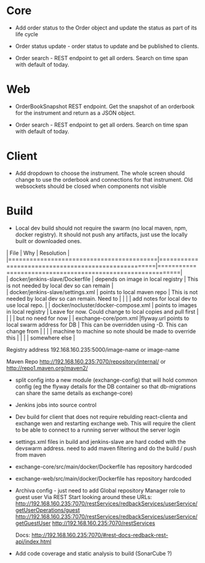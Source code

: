 

# Core
   
* Add order status to the Order object and update the status as part of its life cycle

* Order status update - order status to update and be published to clients.

* Order search - REST endpoint to get all orders. Search on time span with default of today.

# Web

* OrderBookSnapshot REST endpoint. Get the snapshot of an orderbook for the instrument and return as a JSON object.

* Order search - REST endpoint to get all orders. Search on time span with default of today.

# Client

* Add dropdown to choose the instrument. The whole screen should change to use the orderbook and 
connections for that instrument. Old websockets should be closed when components not visible




# Build

* Local dev build should not require the swarm (no local maven, npm, docker registry). It should not push any artifacts, just use the locally built 
or downloaded ones.

| File                                     | Why                                                 | Resolution                                                 |
|==========================================|=====================================================|============================================================|                
|  docker/jenkins-slave/Dockerfile         | depends on image in local registry                  | This is not needed by local dev so can remain              |                   
|  docker/jenkins-slave/settings.xml       | points to local maven repo                          | This is not needed by local dev so can remain. Need to     |
|                                          |                                                     | add notes for local dev to use local repo.                 |
|  docker/nocluster/docker-compose.xml     | points to images in local registry                  | Leave for now. Could change to local copies and pull first |
|                                          |                                                     | but no need for now                                        |
|  exchange-core/pom.xml                   |flyway.url points to local swarm address for DB      | This can be overridden using -D. This can change from      |
|                                          |                                                     | machine to machine so note should be made to override this |
|                                          |                                                     | somewhere else                                             |
   
   
Registry address
192.168.160.235:5000/image-name
or
image-name

Maven Repo
http://192.168.160.235:7070/repository/internal/
or
http://repo1.maven.org/maven2/
   
   

* split config into a new module (exchange-config) that will hold common config (eg the flyway details for the DB container so that db-migrations can share the same details as exchange-core)

* Jenkins jobs into source control

* Dev build for client that does not require rebulding react-clienta and exchange wen and restarting exchange web.
  This will require the client to be able to connect to a running server without the server login
  
* settings.xml files in build and jenkins-slave are hard coded with the devswarm address. 
    need to add maven filtering and do the build / push from maven
    
* exchange-core/src/main/docker/Dockerfile has repository hardcoded    
    
* exchange-web/src/main/docker/Dockerfile has repository hardcoded    

* Archiva config - just need to add Global repository Manager role to guest user Via REST
Start looking around these URLs: 
    http://192.168.160.235:7070/restServices/redbackServices/userService/getUserOperations/guest
    http://192.168.160.235:7070/restServices/redbackServices/userService/getGuestUser
    http://192.168.160.235:7070/restServices
    
    Docs: http://192.168.160.235:7070/#rest-docs-redback-rest-api/index.html
    
    
* Add code coverage and static analysis to build (SonarCube ?)    
    